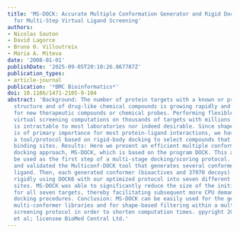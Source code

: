 ```yaml
---
title: 'MS-DOCK: Accurate Multiple Conformation Generator and Rigid Docking Protocol
  for Multi-Step Virtual Ligand Screening'
authors:
- Nicolas Sauton
- David Lagorce
- Bruno O. Villoutreix
- Maria A. Miteva
date: '2008-01-01'
publishDate: '2025-09-05T20:10:26.867787Z'
publication_types:
- article-journal
publication: '*BMC Bioinformatics*'
doi: 10.1186/1471-2105-9-184
abstract: 'Background: The number of protein targets with a known or predicted tri-dimensional
  structure and of drug-like chemical compounds is growing rapidly and so is the need
  for new therapeutic compounds or chemical probes. Performing flexible structure-based
  virtual screening computations on thousands of targets with millions of molecules
  is intractable to most laboratories nor indeed desirable. Since shape complementarity
  is of primary importance for most protein-ligand interactions, we have developed
  a tool/protocol based on rigid-body docking to select compounds that fit well into
  binding sites. Results: Here we present an efficient multiple conformation rigid-body
  docking approach, MS-DOCK, which is based on the program DOCK. This approach can
  be used as the first step of a multi-stage docking/scoring protocol. First, we developed
  and validated the Multiconf-DOCK tool that generates several conformers per input
  ligand. Then, each generated conformer (bioactives and 37970 decoys) was docked
  rigidly using DOCK6 with our optimized protocol into seven different receptor-binding
  sites. MS-DOCK was able to significantly reduce the size of the initial input library
  for all seven targets, thereby facilitating subsequent more CPU demanding flexible
  docking procedures. Conclusion: MS-DOCK can be easily used for the generation of
  multi-conformer libraries and for shape-based filtering within a multi-step structure-based
  screening protocol in order to shorten computation times. o̧pyright 2008 Sauton
  et al; licensee BioMed Central Ltd.'
---
```

